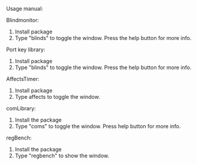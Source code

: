 Usage manual:


Blindmonitor:
1) Install package
2) Type "blinds" to toggle the window. Press the help button for more info.

Port key library:
1) Install package
2) Type "blinds" to toggle the window. Press the help button for more info.

AffectsTimer:
1) Install package
2) Type affects to toggle the window.

comLibrary:
1) Install the package
2) Type "coms" to toggle the window. Press help button for more info.

regBench:
1) Install the package
2) Type "regbench" to show the window.
